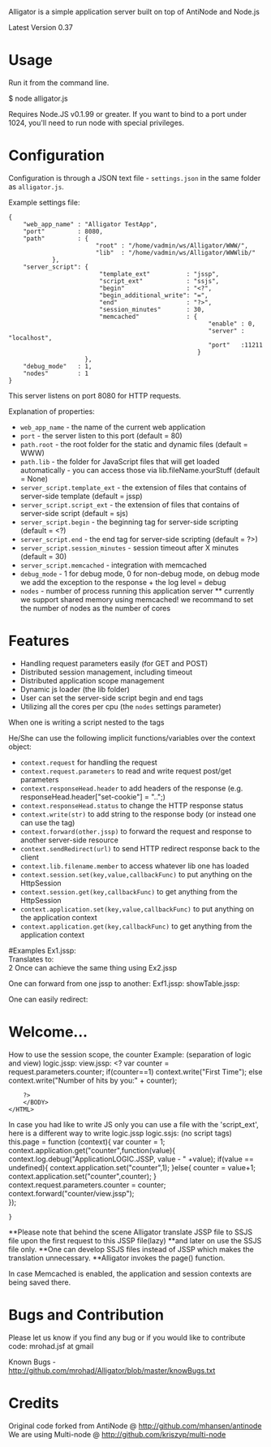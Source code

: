Alligator is a simple application server built on top of AntiNode and Node.js 

Latest Version 0.37

# Usage

Run it from the command line. 

   $ node alligator.js 

Requires Node.JS v0.1.99 or greater.
If you want to bind to a port under 1024, you'll need to run node with special
privileges.

# Configuration

Configuration is through a JSON text file - `settings.json` in
the same folder as `alligator.js`.

Example settings file:

	{
		"web_app_name" : "Alligator TestApp",
		"port"         : 8080,
		"path"         : {
					     	"root" : "/home/vadmin/ws/Alligator/WWW/",
					     	"lib"  : "/home/vadmin/ws/Alligator/WWWlib/"
				},
		"server_script": {
					     	 "template_ext"          : "jssp",
						     "script_ext"            : "ssjs",
						     "begin"                 : "<?",
						     "begin_additional_write": "=",
						     "end"                   : "?>",
	                	     "session_minutes"       : 30,
					    	 "memcached"             : {
														   "enable" : 0,
														   "server" : "localhost",
														   "port"   :11211
						                           		}
				         },
		"debug_mode"   : 1,
		"nodes"	       : 1
	}


This server listens on port 8080 for HTTP requests.

Explanation of properties:

- `web_app_name` - the name of the current web application
- `port` - the server listen to this port (default = 80)
- `path.root` - the root folder for the static and dynamic files (default = WWW)
- `path.lib` - the folder for JavaScript files that will get loaded automatically - you can access those via lib.fileName.yourStuff (default = None)
- `server_script.template_ext` - the extension of files that contains of server-side template (default = jssp)
- `server_script.script_ext` - the extension of files that contains of server-side script (default = sjs)
- `server_script.begin` - the beginning tag for server-side scripting (default = <?)
- `server_script.end` - the end tag for server-side scripting (default = ?>)
- `server_script.session_minutes` - session timeout after X minutes (default = 30)
- `server_script.memcached` - integration with memcached 
- `debug_mode` - 1 for debug mode, 0 for non-debug mode, on debug mode we add the exception to the response + the log level = debug
- `nodes` - number of process running this application server ** currently we support shared memory using memcached! we recommand to set the number of nodes as the number of cores



# Features
- Handling request parameters easily (for GET and POST)
- Distributed session management, including timeout
- Distributed application scope management
- Dynamic js loader (the lib folder)
- User can set the server-side script begin and end tags
- Utilizing all the cores per cpu (the `nodes` settings parameter)

When one is writing a script nested to the <? some;JavaScript;Code;In Here;?> tags

He/She can use the following implicit functions/variables over the context object:

- `context.request` for handling the request
- `context.request.parameters` to read and write request post/get parameters
- `context.responseHead.header` to add headers of the response (e.g. responseHead.header["set-cookie"] = "..";)
- `context.responseHead.status` to change the HTTP response status
- `context.write(str)` to add string to the response body (or instead one can use the <?=str?> tag)
- `context.forward(other.jssp)` to forward the request and response to another server-side resource
- `context.sendRedirect(url)` to send HTTP redirect response back to the client
- `context.lib.filename.member` to access whatever lib one has loaded 
- `context.session.set(key,value,callbackFunc)` to put anything on the HttpSession
- `context.session.get(key,callbackFunc)` to get anything from the HttpSession
- `context.application.set(key,value,callbackFunc)` to put anything on the application context
- `context.application.get(key,callbackFunc)` to get anything from the application context



#Examples
Ex1.jssp:
	<? var a = 1+1;?><br/>
	<? context.write(a);?>
Translates to:
	<br/>2
Once can achieve the same thing using Ex2.jssp
	<? var a = 1+1;?><br/>
	<?=a?>

One can forward from one jssp to another:
Exf1.jssp:
	<? var dbInfo= gettingInfoFromDatabase();
	   context.request.parameters.db = dbInfo;
           context.forward("showTable.jssp");?>
showTable.jssp:
	<?=genetrateHTMLTable(request.parameters.db)?>

One can easily redirect:
	<? if(request.parameters.googleIt=="true")
		context.sendRedirect("http://www.google.com");
	else{?>
	<H1> Welcome...</H1>
	<?}?>

How to use the session scope, the counter Example: (separation of logic and view)
logic.jssp:
	<?
		var counter = 1;
		context.session.get("counter",function(value){
			context.log.debug("SESSIONLOGIC.JSSP, value - " +value);
			if(value == undefined){
				context.session.set("counter",1);
			}else{
				counter = value+1;
				context.session.set("counter",counter);
			}
			context.request.parameters.counter = counter;
			context.forward("counter/view.jssp");				
		});				
	?>
view.jssp:
	<HTML>
		<HEAD><TITLE>Application Scope Counter Tester</TITLE></HEAD>
		<BODY>
		<?
			var counter = request.parameters.counter;
			if(counter==1)
				context.write("First Time");
			else
				context.write("Number of hits by you:" + counter);
				
		?>
		</BODY>
	</HTML>
	
In case you had like to write JS only you can use a file with the 'script_ext', here is a different way to write logic.jssp
logic.ssjs: (no script tags)
	this.page = function (context){
		var counter = 1;
		context.application.get("counter",function(value){
			context.log.debug("ApplicationLOGIC.JSSP, value - " +value);
			if(value == undefined){
				context.application.set("counter",1);
			}else{
				counter = value+1;
				context.application.set("counter",counter);
			}
			context.request.parameters.counter = counter;
			context.forward("counter/view.jssp");				
		});					
	
	}			


**Please note that behind the scene Alligator translate JSSP file to SSJS file upon the first request to this JSSP file(lazy)
**and later on use the SSJS file only.
**One can develop SSJS files instead of JSSP which makes the translation unnecessary.
**Alligator invokes the page() function.  

In case Memcached is enabled, the application and session contexts are being saved there.
	
# Bugs and Contribution
Please let us know if you find any bug or if you would like to contribute code: mrohad.jsf at gmail

Known Bugs - http://github.com/mrohad/Alligator/blob/master/knowBugs.txt

# Credits

Original code forked from AntiNode @ http://github.com/mhansen/antinode
We are using Multi-node @ http://github.com/kriszyp/multi-node
